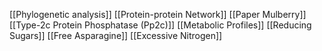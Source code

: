 [[Phylogenetic analysis]]
[[Protein-protein Network]]
[[Paper Mulberry]]
[[Type-2c Protein Phosphatase (Pp2c)]]
[[Metabolic Profiles]]
[[Reducing Sugars]]
[[Free Asparagine]]
[[Excessive Nitrogen]]
